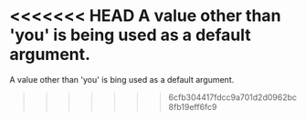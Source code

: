 <<<<<<< HEAD
A value other than 'you' is being used as a default argument.
=======
A value other than 'you' is bing used as a default argument.
>>>>>>> 6cfb304417fdcc9a701d2d0962bc8fb19eff6fc9
